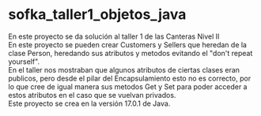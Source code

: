 # sofka_taller1_objetos_java
En este proyecto se da solución al taller 1 de las Canteras Nivel II  
En este proyecto se pueden crear Customers y Sellers que heredan de la clase Person, heredando sus atributos y metodos evitando el "don't repeat yourself".  
En el taller nos mostraban que algunos atributos de ciertas clases eran publicos, pero desde el pilar del Encapsulamiento esto no es correcto, por lo que cree de igual 
manera sus metodos Get y Set para poder acceder a estos atributos en el caso que se vuelvan privados.  
Este proyecto se crea en la versión 17.0.1 de Java.
